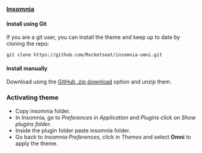### [Insomnia](http://insomnia.rest)

#### Install using Git

If you are a git user, you can install the theme and keep up to date by cloning the repo:<br>

```
git clone https://github.com/Rocketseat/insomnia-omni.git
```

#### Install manually

Download using the [GitHub .zip download](https://github.com/Rocketseat/insomnia-omni/archive/master.zip) option and unzip them.

### Activating theme

- Copy insomnia folder.
- In Insomnia, go to *Preferences* in *Application* and *Plugins* click on *Show plugins folder*.
- Inside the plugin folder paste insomnia folder.
- Go back to *Insomnia Preferences*, click in *Themes* and select **Omni** to apply the theme.
